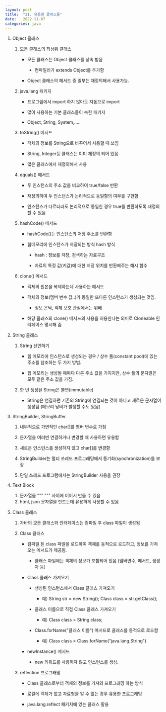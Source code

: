 ```yaml
---
layout: post
title:  "21. 유용한 클래스들"
date:   2022-11-07
categories: java
---
```

1. Object 클래스

    1) 모든 클래스의 최상위 클래스

        - 모든 클래스는 Object 클래스를 상속 받음

            - 컴파일러가 extends Object를 추가함

        - Object 클래스의 메서드 중 일부는 재정의해서 사용가능.

    2) java.lang 패키지

        - 프로그램에서 import 하지 않아도 자동으로 import

        - 많이 사용하는 기본 클래스들이 속한 패키지

        - Object, String, System,.....

    3) toString() 메서드

        - 객체의 정보를 String으로 바꾸어서 사용할 때 쓰임

        - String, Integer등 클래스는 이미 재정의 되어 있음

        - 많은 클래스에서 재정의해서 사용

    4) equals() 메서드  

        - 두 인스턴스의 주소 값을 비교하여 true/false 반환

        - 재정의하여 두 인스턴스가 논리적으로 동일함의 여부를 구현함

        - 인스턴스가 다르더라도 논리적으로 동일한 경우 true를 반환하도록 재정의 할 수 있음

    5) hashCode() 메서드 

        - hashCode()는 인스턴스의 저장 주소를 반환함

        - 힙메모리에 인스턴스가 저장되는 방식 hash 방식

            - hash : 정보를 저장, 검색하는 자료구조 

            - 자료의 특정 값(키값)에 대한 저장 위치를 반환해주는 해시 함수

    6) clone() 메서드 

        - 객체의 원본을 복제하는데 사용하는 메서드

        - 객체의 정보(멤버 변수 값..)가 동일한 또다른 인스턴스가 생성되는 것임.

            - 정보 은닉, 객체 보호 관점에서는 위배

        - 해당 클래스의 clone() 메서드의 사용을 허용한다는 의미로 Cloneable 인터페이스 명시해 줌

2. String 클래스

    1) String 선언하기

        - 힙 메모리에 인스턴스로 생성되는 경우 / 
          상수 풀(constant pool)에 있는 주소를 참조하는 두 가지 방법.

        - 힙 메모리는 생성될 때마다 다른 주소 값을 가지지만,
          상수 풀의 문자열은 모두 같은 주소 값을 가짐.

    2) 한 번 생성된 String은 불변(immutable)

        - String은 연결하면 기존의 String에 연결되는 것이 아니고
          새로운 문자열이 생성됨 (메모리 낭비가 발생할 수도 있음)

3. StringBuilder, StringBuffer

    1) 내부적으로 가변적인 char[]를 멤버 변수로 가짐

    2) 문자열을 여러번 연결하거나 변경할 때 사용하면 유용함

    3) 새로운 인스턴스를 생성하지 않고 char[]를 변경함

    4) StringBuilder는 멀티 쓰레드 프로그래밍에서 동기화(synchronization)를 보장

    5) 단일 쓰레드 프로그램에서는 StringBuilder 사용을 권장

4. Text Block


    1) 문자열을 """           """ 사이에 이어서 만들 수 있음
    2) html, json 문자열을 만드는데 유용하게 사용할 수 있음


5. Class 클래스

    1) 자바의 모든 클래스와 인터페이스는 컴파일 후 class 파일이 생성됨

    2) Class 클래스

        - 컴파일 된 class 파일을 로드하여 객체를 동적으로 로드하고, 정보를 가져오는 메서드가 제공됨.

            - 클래스 파일에는 객체의 정보가 포함되어 있음 (멤버변수, 메서드, 생성자 등)
        
        -  Class 클래스 가져오기

            - 생성된 인스턴스에서 Class 클래스 가져오기


                - 예) String str = new String();
                      Class class = str.getClass();
            

            - 클래스 이름으로 직접 Class 클래스 가져오기


                - 예) Class class = String.class;


            - Class.forName("클래스 이름") 메서드로 클래스를 동적으로 로드함


                - 예) Class class = Class.forName("java.lang.String")


        - newInstance() 메서드

            - new 키워드를 사용허자 않고 인스턴스를 생성.
            
    3) reflection 프로그래밍

        - Class 클래스로부터 객체의 정보를 가져와 프로그래밍 하는 방식

        - 로컬에 객체가 없고 자료형을 알 수 없는 경우 유용한 프로그래밍

        - java.lang.reflect 패키지에 있는 클래스 활용

